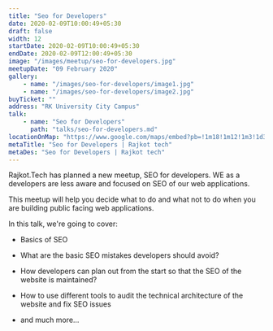 ```yaml
---
title: "Seo for Developers"
date: 2020-02-09T10:00:49+05:30
draft: false
width: 12
startDate: 2020-02-09T10:00:49+05:30
endDate: 2020-02-09T12:00:49+05:30
image: "/images/meetup/seo-for-developers.jpg"
meetupDate: "09 February 2020"
gallery:
    - name: "/images/seo-for-developers/image1.jpg"
    - name: "/images/seo-for-developers/image2.jpg"
buyTicket: ""
address: "RK University City Campus"
talk: 
    - name: "Seo for Developers"
      path: "talks/seo-for-developers.md"
locationOnMap: "https://www.google.com/maps/embed?pb=!1m18!1m12!1m3!1d3692.4238969546304!2d70.75028447511475!3d22.261926944285523!2m3!1f0!2f0!3f0!3m2!1i1024!2i768!4f13.1!3m3!1m2!1s0x3959cbaf9787c173%3A0x8f107a3a70a8ad61!2sRK%20University%20City%20Campus!5e0!3m2!1sen!2sin!4v1704881177360!5m2!1sen!2sin"  
metaTitle: "Seo for Developers | Rajkot tech"
metaDes: "Seo for Developers | Rajkot tech"
---
```


Rajkot.Tech has planned a new meetup, SEO for developers. WE as a developers are less aware and focused on SEO of our web applications.

This meetup will help you decide what to do and what not to do when you are building public facing web applications.

In this talk, we're going to cover:

- Basics of SEO

- What are the basic SEO mistakes developers should avoid?

- How developers can plan out from the start so that the SEO of the website is maintained?

- How to use different tools to audit the technical architecture of the website and fix SEO issues

- and much more...

